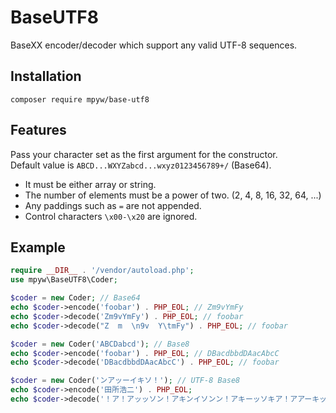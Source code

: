 # BaseUTF8

BaseXX encoder/decoder which support any valid UTF-8 sequences.

## Installation

```
composer require mpyw/base-utf8
```

## Features

Pass your character set as the first argument for the constructor.  
Default value is `ABCD...WXYZabcd...wxyz0123456789+/` (Base64).

- It must be either array or string.
- The number of elements must be a power of two. (2, 4, 8, 16, 32, 64, ...)
- Any paddings such as `=` are not appended.
- Control characters `\x00-\x20` are ignored.

## Example

```php
require __DIR__ . '/vendor/autoload.php';
use mpyw\BaseUTF8\Coder;

$coder = new Coder; // Base64
echo $coder->encode('foobar') . PHP_EOL; // Zm9vYmFy
echo $coder->decode('Zm9vYmFy') . PHP_EOL; // foobar
echo $coder->decode("Z  m  \n9v  Y\tmFy") . PHP_EOL; // foobar

$coder = new Coder('ABCDabcd'); // Base8
echo $coder->encode('foobar') . PHP_EOL; // DBacdbbdDAacAbcC
echo $coder->decode('DBacdbbdDAacAbcC') . PHP_EOL; // foobar

$coder = new Coder('ンアッーイキソ！'); // UTF-8 Base8
echo $coder->encode('田所浩二') . PHP_EOL;
echo $coder->decode('！ア！アッッソン！アキンイソンン！アキーッソキア！アアーキッアイ') . PHP_EOL;
```
